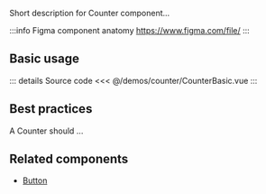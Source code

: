 Short description for Counter component...

:::info Figma component anatomy
https://www.figma.com/file/
:::

## Basic usage

<CounterBasic />

::: details Source code
<<< @/demos/counter/CounterBasic.vue
:::

## Best practices

A Counter should ...

## Related components

- [Button](/components/button/button.doc)
